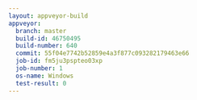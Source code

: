 ```yaml
---
layout: appveyor-build
appveyor:
  branch: master
  build-id: 46750495
  build-number: 640
  commit: 55f04e7742b52859e4a3f877c093282179463e66
  job-id: fm5ju3pspteo03xp
  job-number: 1
  os-name: Windows
  test-result: 0
---
```

